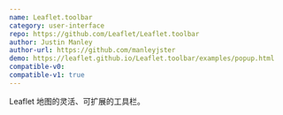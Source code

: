 ```yaml
---
name: Leaflet.toolbar
category: user-interface
repo: https://github.com/Leaflet/Leaflet.toolbar
author: Justin Manley
author-url: https://github.com/manleyjster
demo: https://leaflet.github.io/Leaflet.toolbar/examples/popup.html
compatible-v0:
compatible-v1: true
---
```


Leaflet 地图的灵活、可扩展的工具栏。
